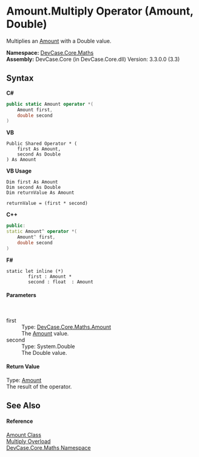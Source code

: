 # Amount.Multiply Operator (Amount, Double)
 

Multiplies an <a href="T_DevCase_Core_Maths_Amount">Amount</a> with a Double value.

**Namespace:**&nbsp;<a href="N_DevCase_Core_Maths">DevCase.Core.Maths</a><br />**Assembly:**&nbsp;DevCase.Core (in DevCase.Core.dll) Version: 3.3.0.0 (3.3)

## Syntax

**C#**<br />
``` C#
public static Amount operator *(
	Amount first,
	double second
)
```

**VB**<br />
``` VB
Public Shared Operator * ( 
	first As Amount,
	second As Double
) As Amount
```

**VB Usage**<br />
``` VB Usage
Dim first As Amount
Dim second As Double
Dim returnValue As Amount

returnValue = (first * second)
```

**C++**<br />
``` C++
public:
static Amount^ operator *(
	Amount^ first, 
	double second
)
```

**F#**<br />
``` F#
static let inline (*)
        first : Amount * 
        second : float  : Amount
```


#### Parameters
&nbsp;<dl><dt>first</dt><dd>Type: <a href="T_DevCase_Core_Maths_Amount">DevCase.Core.Maths.Amount</a><br />The <a href="T_DevCase_Core_Maths_Amount">Amount</a> value.</dd><dt>second</dt><dd>Type: System.Double<br />The Double value.</dd></dl>

#### Return Value
Type: <a href="T_DevCase_Core_Maths_Amount">Amount</a><br />The result of the operator.

## See Also


#### Reference
<a href="T_DevCase_Core_Maths_Amount">Amount Class</a><br /><a href="Overload_DevCase_Core_Maths_Amount_op_Multiply">Multiply Overload</a><br /><a href="N_DevCase_Core_Maths">DevCase.Core.Maths Namespace</a><br />